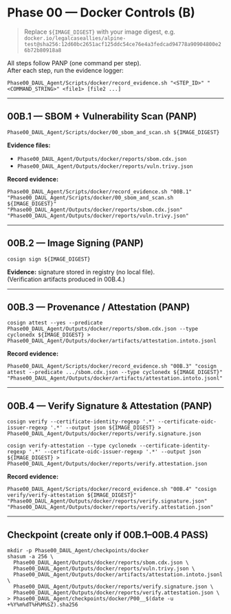 <!-- readme_version: 1.0.0 -->

# Phase 00 — Docker Controls (B)

> Replace `${IMAGE_DIGEST}` with your image digest, e.g.  
> `docker.io/legalcaseallies/alpine-test@sha256:12d60bc2651acf125ddc54ce76e4a3fedcad94778a90904800e26b72b80918a8`

All steps follow PANP (one command per step).  
After each step, run the evidence logger:

    Phase00_DAUL_Agent/Scripts/docker/record_evidence.sh "<STEP_ID>" "<COMMAND_STRING>" <file1> [file2 ...]

---

## 00B.1 — SBOM + Vulnerability Scan (PANP)

    Phase00_DAUL_Agent/Scripts/docker/00_sbom_and_scan.sh ${IMAGE_DIGEST}

**Evidence files:**
- `Phase00_DAUL_Agent/Outputs/docker/reports/sbom.cdx.json`
- `Phase00_DAUL_Agent/Outputs/docker/reports/vuln.trivy.json`

**Record evidence:**

    Phase00_DAUL_Agent/Scripts/docker/record_evidence.sh "00B.1" "Phase00_DAUL_Agent/Scripts/docker/00_sbom_and_scan.sh ${IMAGE_DIGEST}" "Phase00_DAUL_Agent/Outputs/docker/reports/sbom.cdx.json" "Phase00_DAUL_Agent/Outputs/docker/reports/vuln.trivy.json"

---

## 00B.2 — Image Signing (PANP)

    cosign sign ${IMAGE_DIGEST}

**Evidence:** signature stored in registry (no local file).  
(Verification artifacts produced in 00B.4.)

---

## 00B.3 — Provenance / Attestation (PANP)

    cosign attest --yes --predicate Phase00_DAUL_Agent/Outputs/docker/reports/sbom.cdx.json --type cyclonedx ${IMAGE_DIGEST} > Phase00_DAUL_Agent/Outputs/docker/artifacts/attestation.intoto.jsonl

**Record evidence:**

    Phase00_DAUL_Agent/Scripts/docker/record_evidence.sh "00B.3" "cosign attest --predicate .../sbom.cdx.json --type cyclonedx ${IMAGE_DIGEST}" "Phase00_DAUL_Agent/Outputs/docker/artifacts/attestation.intoto.jsonl"

---

## 00B.4 — Verify Signature & Attestation (PANP)

    cosign verify --certificate-identity-regexp '.*' --certificate-oidc-issuer-regexp '.*' --output json ${IMAGE_DIGEST} > Phase00_DAUL_Agent/Outputs/docker/reports/verify.signature.json

    cosign verify-attestation --type cyclonedx --certificate-identity-regexp '.*' --certificate-oidc-issuer-regexp '.*' --output json ${IMAGE_DIGEST} > Phase00_DAUL_Agent/Outputs/docker/reports/verify.attestation.json

**Record evidence:**

    Phase00_DAUL_Agent/Scripts/docker/record_evidence.sh "00B.4" "cosign verify/verify-attestation ${IMAGE_DIGEST}" "Phase00_DAUL_Agent/Outputs/docker/reports/verify.signature.json" "Phase00_DAUL_Agent/Outputs/docker/reports/verify.attestation.json"

---

## Checkpoint (create only if 00B.1–00B.4 PASS)

    mkdir -p Phase00_DAUL_Agent/checkpoints/docker
    shasum -a 256 \
      Phase00_DAUL_Agent/Outputs/docker/reports/sbom.cdx.json \
      Phase00_DAUL_Agent/Outputs/docker/reports/vuln.trivy.json \
      Phase00_DAUL_Agent/Outputs/docker/artifacts/attestation.intoto.jsonl \
      Phase00_DAUL_Agent/Outputs/docker/reports/verify.signature.json \
      Phase00_DAUL_Agent/Outputs/docker/reports/verify.attestation.json \
    > Phase00_DAUL_Agent/checkpoints/docker/P00__$(date -u +%Y%m%dT%H%M%SZ).sha256
